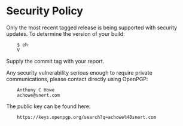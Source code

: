 Security Policy
===============

Only the most recent tagged release is being supported with security updates.  To determine the version of your build:

        $ eh
        V
        
        
Supply the commit tag with your report.  

Any security vulnerability serious enough to require private communications, please contact directly using OpenPGP:

        Anthony C Howe
        achowe@snert.com

The public key can be found here:

        https://keys.openpgp.org/search?q=achowe%40snert.com
